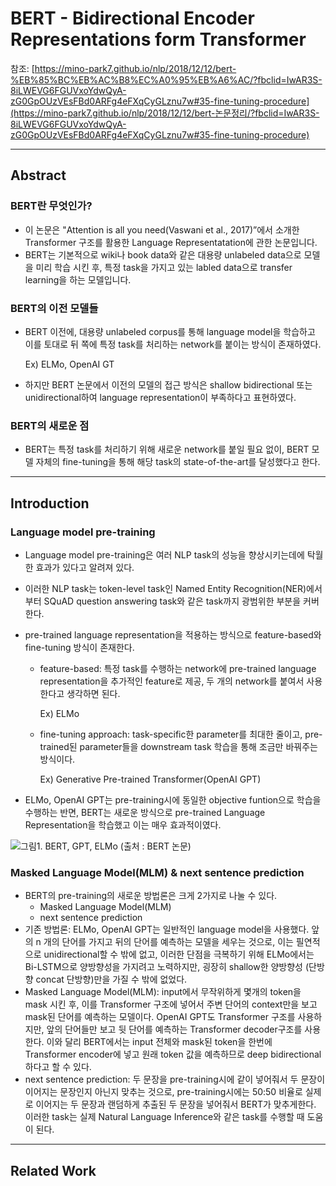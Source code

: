 # BERT - Bidirectional Encoder Representations form Transformer

참조: [https://mino-park7.github.io/nlp/2018/12/12/bert-%EB%85%BC%EB%AC%B8%EC%A0%95%EB%A6%AC/?fbclid=IwAR3S-8iLWEVG6FGUVxoYdwQyA-zG0GpOUzVEsFBd0ARFg4eFXqCyGLznu7w#35-fine-tuning-procedure](https://mino-park7.github.io/nlp/2018/12/12/bert-논문정리/?fbclid=IwAR3S-8iLWEVG6FGUVxoYdwQyA-zG0GpOUzVEsFBd0ARFg4eFXqCyGLznu7w#35-fine-tuning-procedure)

---

## Abstract

### BERT란 무엇인가?

- 이 논문은 "Attention is all you need(Vaswani et al., 2017)”에서 소개한 Transformer 구조를 활용한 Language Representatation에 관한 논문입니다.
- BERT는 기본적으로 wiki나 book data와 같은 대용량 unlabeled data으로 모델을 미리 학습 시킨 후, 특정 task을 가지고 있는 labled data으로 transfer learning을 하는 모델입니다.

### BERT의 이전 모델들

- BERT 이전에, 대용량 unlabeled corpus를 통해 language model을 학습하고 이를 토대로 뒤 쪽에 특정 task를 처리하는 network를 붙이는 방식이 존재하였다.

  Ex) ELMo, OpenAI GT

- 하지만 BERT 논문에서 이전의 모델의 접근 방식은 shallow bidirectional 또는 unidirectional하여 language representation이 부족하다고 표현하였다.

### BERT의 새로운 점

- BERT는 특정 task를 처리하기 위해 새로운 network를 붙일 필요 없이, BERT 모델 자체의 fine-tuning을 통해 해당 task의 state-of-the-art를 달성했다고 한다.

---

## Introduction

### Language model pre-training

- Language model pre-training은 여러 NLP task의 성능을 향상시키는데에 탁월한 효과가 있다고 알려져 있다.

- 이러한 NLP task는 token-level task인 Named Entity Recognition(NER)에서부터 SQuAD question answering task와 같은 task까지 광범위한 부분을 커버한다.

- pre-trained language representation을 적용하는 방식으로 feature-based와 fine-tuning 방식이 존재한다.

  - feature-based: 특정 task를 수행하는 network에 pre-trained language representation을 추가적인 feature로 제공, 두 개의 network를 붙여서 사용한다고 생각하면 된다.

    Ex) ELMo

  - fine-tuning approach: task-specific한 parameter를 최대한 줄이고, pre-trained된 parameter들을 downstream task 학습을 통해 조금만 바꿔주는 방식이다.

    Ex) Generative Pre-trained Transformer(OpenAI GPT)

- ELMo, OpenAI GPT는 pre-training시에 동일한 objective funtion으로 학습을 수행하는 반면, BERT는 새로운 방식으로 pre-trained Language Representation을 학습했고 이는 매우 효과적이였다.

![그림1. BERT, GPT, ELMo (출처 : BERT 논문)](https://mino-park7.github.io/images/2018/12/%EA%B7%B8%EB%A6%BC1-bert-openai-gpt-elmo-%EC%B6%9C%EC%B2%98-bert%EB%85%BC%EB%AC%B8.png)

### Masked Language Model(MLM) & next sentence prediction

- BERT의 pre-training의 새로운 방법론은 크게 2가지로 나눌 수 있다.
  - Masked Language Model(MLM)
  - next sentence prediction
- 기존 방법론: ELMo, OpenAI GPT는 일반적인 language model을 사용했다. 앞의 n 개의 단어를 가지고 뒤의 단어를 예측하는 모델을 세우는 것으로, 이는 필연적으로 unidirectional할 수 밖에 없고, 이러한 단점을 극복하기 위해 ELMo에서는 Bi-LSTM으로 양방향성을 가지려고 노력하지만, 굉장히 shallow한 양방향성 (단방향 concat 단방향)만을 가질 수 밖에 없었다.
- Masked Language Model(MLM): input에서 무작위하게 몇개의 token을 mask 시킨 후, 이를 Transformer 구조에 넣어서 주변 단어의 context만을 보고 mask된 단어를 예측하는 모델이다. OpenAI GPT도 Transformer 구조를 사용하지만, 앞의 단어들만 보고 뒷 단어를 예측하는 Transformer decoder구조를 사용한다. 이와 달리 BERT에서는 input 전체와 mask된 token을 한번에 Transformer encoder에 넣고 원래 token 값을 예측하므로 deep bidirectional 하다고 할 수 있다.
- next sentence prediction: 두 문장을 pre-training시에 같이 넣어줘서 두 문장이 이어지는 문장인지 아닌지 맞추는 것으로, pre-training시에는 50:50 비율로 실제로 이어지는 두 문장과 랜덤하게 추출된 두 문장을 넣어줘서 BERT가 맞추게한다. 이러한 task는 실제 Natural Language Inference와 같은 task를 수행할 때 도움이 된다.

---

## Related Work